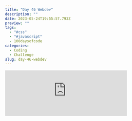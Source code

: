 ```yaml
---
title: "Day 46 Webdev"
description: ""
date: 2023-05-24T19:55:57.793Z
preview: ""
tags:
  - "#css"
  - "#javascript"
  - 100daysofcode
categories:
  - Coding
  - Challenge
slug: day-46-webdev
---
```


<iframe src="https://mastodontech.de/@larnius/110425415554402755/embed" class="mastodon-embed" style="max-width: 100%; border: 0" width="400" allowfullscreen="allowfullscreen"></iframe><script src="https://mastodontech.de/embed.js" async="async"></script>